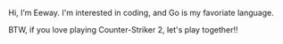 Hi, I’m Eeway. I'm interested in coding, and Go is my favoriate language.

BTW, if you love playing Counter-Striker 2, let's play together!!


<!---
Verbsius/Verbsius is a ✨ special ✨ repository because its `README.md` (this file) appears on your GitHub profile.
You can click the Preview link to take a look at your changes.
--->
